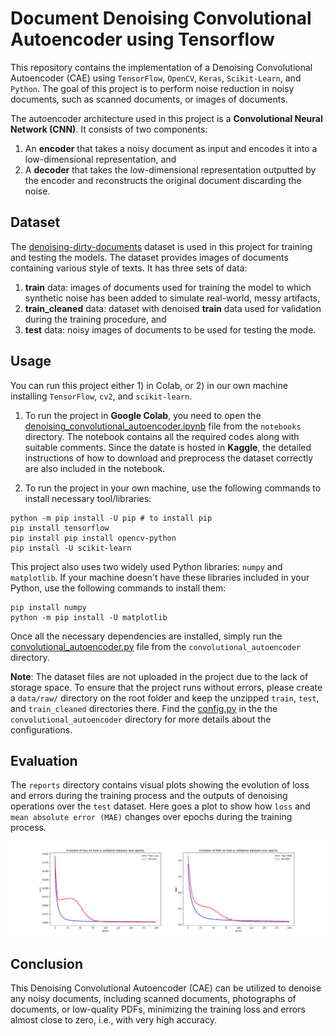 # Document Denoising Convolutional Autoencoder using Tensorflow

This repository contains the implementation of a Denoising Convolutional Autoencoder (CAE) using `TensorFlow`, `OpenCV`, `Keras`, `Scikit-Learn`, and `Python`. The goal of this project is to perform noise reduction in noisy documents, such as scanned documents, or images of documents.

The autoencoder architecture used in this project is a **Convolutional Neural Network (CNN)**. It consists of two components:
1. An **encoder** that takes a noisy document as input and encodes it into a low-dimensional representation, and
2. A **decoder** that takes the low-dimensional representation outputted by the encoder and reconstructs the original document discarding the noise.

## Dataset

The [denoising-dirty-documents](https://www.kaggle.com/competitions/denoising-dirty-documents/data) dataset is used in this project for training and testing the models. The dataset provides images of documents containing various style of texts. It has three sets of data:

1. __train__ data: images of documents used for training the model to which synthetic noise has been added to simulate real-world, messy artifacts, 
2. __train_cleaned__ data: dataset with denoised __train__ data used for validation during the training procedure, and
3. __test__ data: noisy images of documents to be used for testing the mode.

## Usage

You can run this project either 1) in Colab, or 2) in our own machine installing `TensorFlow`, `cv2`, and `scikit-learn`.  

1. To run the project in **Google Colab**, you need to open the [denoising_convolutional_autoencoder.ipynb](https://github.com/kayanmorshed/Document-Denoising-Convolutional-Autoencoder-using-Tensorflow/tree/main/notebooks) file from the `notebooks` directory. The notebook contains all the required codes along with suitable comments. Since the datate is hosted in **Kaggle**, the detailed instructions of how to download and preprocess the dataset correctly are also included in the notebook.    

2. To run the project in your own machine, use the following commands to install necessary tool/libraries:

```
python -m pip install -U pip # to install pip
pip install tensorflow
pip install pip install opencv-python
pip install -U scikit-learn
```

This project also uses two widely used Python libraries: `numpy` and `matplotlib`. If your machine doesn't have these libraries included in your Python, use the following commands to install them: 
```
pip install numpy
python -m pip install -U matplotlib
```
Once all the necessary dependencies are installed, simply run the [convolutional_autoencoder.py](https://github.com/kayanmorshed/Document-Denoising-Convolutional-Autoencoder-using-Tensorflow/blob/main/convolutional_autoencoder/convolutional_autoencoder.py) file from the `convolutional_autoencoder` directory.

**Note**: The dataset files are not uploaded in the project due to the lack of storage space. To ensure that the project runs without errors, please create a `data/raw/` directory on the root folder and keep the unzipped `train`, `test`, and `train_cleaned` directories there. Find the [config.py](https://github.com/kayanmorshed/Document-Denoising-Convolutional-Autoencoder-using-Tensorflow/blob/main/convolutional_autoencoder/config/config.py) in the the `convolutional_autoencoder` directory for more details about the configurations. 

## Evaluation

The `reports` directory contains visual plots showing the evolution of loss and errors during the training process and the outputs of denoising operations over the `test` dataset. Here goes a plot to show how `loss` and `mean absolute error (MAE)` changes over epochs during the training process.

![Change of loss on train and validation (train_cleaned) datasets over epochs](https://github.com/kayanmorshed/Document-Denoising-Convolutional-Autoencoder-using-Tensorflow/blob/main/reports/error_evaluations_on_epochs.png)


## Conclusion

This Denoising Convolutional Autoencoder (CAE) can be utilized to denoise any noisy documents, including scanned documents, photographs of documents, or low-quality PDFs, minimizing the training loss and errors almost close to zero, i.e., with very high accuracy.
